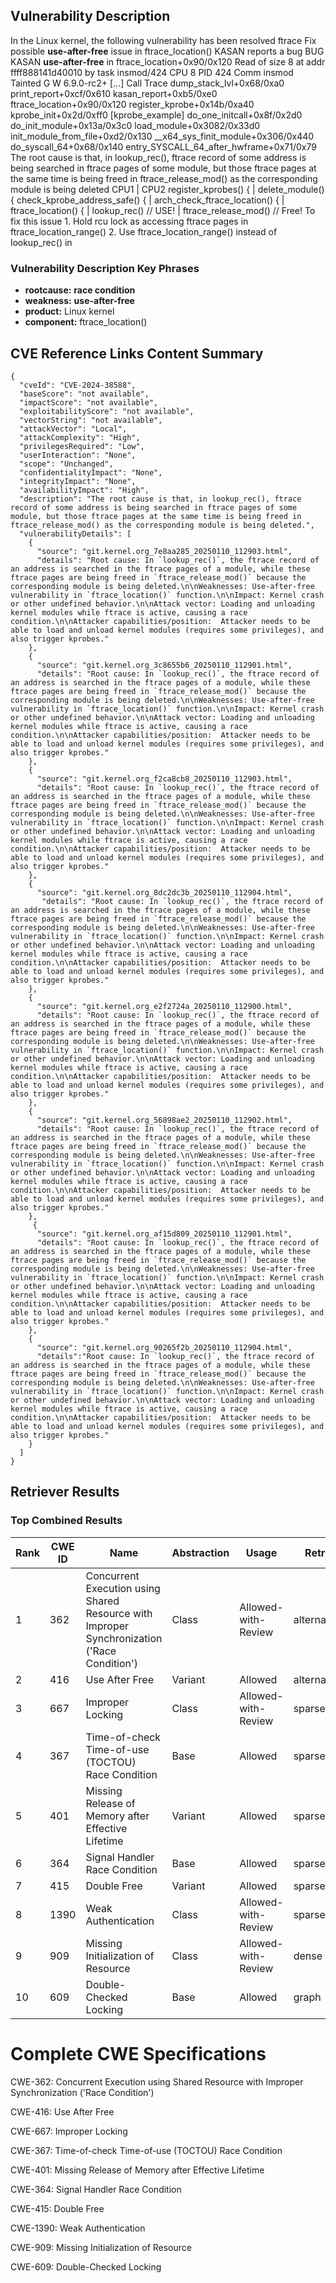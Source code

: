 ## Vulnerability Description
In the Linux kernel, the following vulnerability has been resolved ftrace Fix possible **use-after-free** issue in ftrace_location() KASAN reports a bug BUG KASAN **use-after-free** in ftrace_location+0x90/0x120 Read of size 8 at addr ffff888141d40010 by task insmod/424 CPU 8 PID 424 Comm insmod Tainted G W 6.9.0-rc2+ [...] Call Trace dump_stack_lvl+0x68/0xa0 print_report+0xcf/0x610 kasan_report+0xb5/0xe0 ftrace_location+0x90/0x120 register_kprobe+0x14b/0xa40 kprobe_init+0x2d/0xff0 [kprobe_example] do_one_initcall+0x8f/0x2d0 do_init_module+0x13a/0x3c0 load_module+0x3082/0x33d0 init_module_from_file+0xd2/0x130 __x64_sys_finit_module+0x306/0x440 do_syscall_64+0x68/0x140 entry_SYSCALL_64_after_hwframe+0x71/0x79 The root cause is that, in lookup_rec(), ftrace record of some address is being searched in ftrace pages of some module, but those ftrace pages at the same time is being freed in ftrace_release_mod() as the corresponding module is being deleted CPU1 | CPU2 register_kprobes() { | delete_module() { check_kprobe_address_safe() { | arch_check_ftrace_location() { | ftrace_location() { | lookup_rec() // USE! | ftrace_release_mod() // Free! To fix this issue 1. Hold rcu lock as accessing ftrace pages in ftrace_location_range() 2. Use ftrace_location_range() instead of lookup_rec() in

### Vulnerability Description Key Phrases
- **rootcause:** **race condition**
- **weakness:** **use-after-free**
- **product:** Linux kernel
- **component:** ftrace_location()

## CVE Reference Links Content Summary
```
{
  "cveId": "CVE-2024-38588",
  "baseScore": "not available",
  "impactScore": "not available",
  "exploitabilityScore": "not available",
  "vectorString": "not available",
  "attackVector": "Local",
  "attackComplexity": "High",
  "privilegesRequired": "Low",
  "userInteraction": "None",
  "scope": "Unchanged",
  "confidentialityImpact": "None",
  "integrityImpact": "None",
  "availabilityImpact": "High",
  "description": "The root cause is that, in lookup_rec(), ftrace record of some address is being searched in ftrace pages of some module, but those ftrace pages at the same time is being freed in ftrace_release_mod() as the corresponding module is being deleted.",
  "vulnerabilityDetails": [
    {
      "source": "git.kernel.org_7e8aa285_20250110_112903.html",
      "details": "Root cause: In `lookup_rec()`, the ftrace record of an address is searched in the ftrace pages of a module, while these ftrace pages are being freed in `ftrace_release_mod()` because the corresponding module is being deleted.\n\nWeaknesses: Use-after-free vulnerability in `ftrace_location()` function.\n\nImpact: Kernel crash or other undefined behavior.\n\nAttack vector: Loading and unloading kernel modules while ftrace is active, causing a race condition.\n\nAttacker capabilities/position:  Attacker needs to be able to load and unload kernel modules (requires some privileges), and also trigger kprobes."
    },
    {
      "source": "git.kernel.org_3c8655b6_20250110_112901.html",
      "details": "Root cause: In `lookup_rec()`, the ftrace record of an address is searched in the ftrace pages of a module, while these ftrace pages are being freed in `ftrace_release_mod()` because the corresponding module is being deleted.\n\nWeaknesses: Use-after-free vulnerability in `ftrace_location()` function.\n\nImpact: Kernel crash or other undefined behavior.\n\nAttack vector: Loading and unloading kernel modules while ftrace is active, causing a race condition.\n\nAttacker capabilities/position:  Attacker needs to be able to load and unload kernel modules (requires some privileges), and also trigger kprobes."
    },
    {
      "source": "git.kernel.org_f2ca8cb8_20250110_112903.html",
      "details": "Root cause: In `lookup_rec()`, the ftrace record of an address is searched in the ftrace pages of a module, while these ftrace pages are being freed in `ftrace_release_mod()` because the corresponding module is being deleted.\n\nWeaknesses: Use-after-free vulnerability in `ftrace_location()` function.\n\nImpact: Kernel crash or other undefined behavior.\n\nAttack vector: Loading and unloading kernel modules while ftrace is active, causing a race condition.\n\nAttacker capabilities/position:  Attacker needs to be able to load and unload kernel modules (requires some privileges), and also trigger kprobes."
    },
    {
      "source": "git.kernel.org_8dc2dc3b_20250110_112904.html",
       "details": "Root cause: In `lookup_rec()`, the ftrace record of an address is searched in the ftrace pages of a module, while these ftrace pages are being freed in `ftrace_release_mod()` because the corresponding module is being deleted.\n\nWeaknesses: Use-after-free vulnerability in `ftrace_location()` function.\n\nImpact: Kernel crash or other undefined behavior.\n\nAttack vector: Loading and unloading kernel modules while ftrace is active, causing a race condition.\n\nAttacker capabilities/position:  Attacker needs to be able to load and unload kernel modules (requires some privileges), and also trigger kprobes."
    },
    {
      "source": "git.kernel.org_e2f2724a_20250110_112900.html",
      "details": "Root cause: In `lookup_rec()`, the ftrace record of an address is searched in the ftrace pages of a module, while these ftrace pages are being freed in `ftrace_release_mod()` because the corresponding module is being deleted.\n\nWeaknesses: Use-after-free vulnerability in `ftrace_location()` function.\n\nImpact: Kernel crash or other undefined behavior.\n\nAttack vector: Loading and unloading kernel modules while ftrace is active, causing a race condition.\n\nAttacker capabilities/position:  Attacker needs to be able to load and unload kernel modules (requires some privileges), and also trigger kprobes."
    },
    {
      "source": "git.kernel.org_56898ae2_20250110_112902.html",
      "details": "Root cause: In `lookup_rec()`, the ftrace record of an address is searched in the ftrace pages of a module, while these ftrace pages are being freed in `ftrace_release_mod()` because the corresponding module is being deleted.\n\nWeaknesses: Use-after-free vulnerability in `ftrace_location()` function.\n\nImpact: Kernel crash or other undefined behavior.\n\nAttack vector: Loading and unloading kernel modules while ftrace is active, causing a race condition.\n\nAttacker capabilities/position:  Attacker needs to be able to load and unload kernel modules (requires some privileges), and also trigger kprobes."
    },
     {
      "source": "git.kernel.org_af15d809_20250110_112901.html",
      "details": "Root cause: In `lookup_rec()`, the ftrace record of an address is searched in the ftrace pages of a module, while these ftrace pages are being freed in `ftrace_release_mod()` because the corresponding module is being deleted.\n\nWeaknesses: Use-after-free vulnerability in `ftrace_location()` function.\n\nImpact: Kernel crash or other undefined behavior.\n\nAttack vector: Loading and unloading kernel modules while ftrace is active, causing a race condition.\n\nAttacker capabilities/position:  Attacker needs to be able to load and unload kernel modules (requires some privileges), and also trigger kprobes."
    },
    {
      "source": "git.kernel.org_90265f2b_20250110_112904.html",
      "details":"Root cause: In `lookup_rec()`, the ftrace record of an address is searched in the ftrace pages of a module, while these ftrace pages are being freed in `ftrace_release_mod()` because the corresponding module is being deleted.\n\nWeaknesses: Use-after-free vulnerability in `ftrace_location()` function.\n\nImpact: Kernel crash or other undefined behavior.\n\nAttack vector: Loading and unloading kernel modules while ftrace is active, causing a race condition.\n\nAttacker capabilities/position:  Attacker needs to be able to load and unload kernel modules (requires some privileges), and also trigger kprobes."
    }
  ]
}
```

## Retriever Results

### Top Combined Results

| Rank | CWE ID | Name | Abstraction | Usage  | Retrievers | Individual Scores |
|------|--------|------|-------------|-------|------------|-------------------|
| 1 | 362 | Concurrent Execution using Shared Resource with Improper Synchronization ('Race Condition') | Class | Allowed-with-Review | alternate_terms | 1.000 |
| 2 | 416 | Use After Free | Variant | Allowed | alternate_terms | 1.000 |
| 3 | 667 | Improper Locking | Class | Allowed-with-Review | sparse | 0.550 |
| 4 | 367 | Time-of-check Time-of-use (TOCTOU) Race Condition | Base | Allowed | sparse | 0.538 |
| 5 | 401 | Missing Release of Memory after Effective Lifetime | Variant | Allowed | sparse | 0.498 |
| 6 | 364 | Signal Handler Race Condition | Base | Allowed | sparse | 0.489 |
| 7 | 415 | Double Free | Variant | Allowed | sparse | 0.486 |
| 8 | 1390 | Weak Authentication | Class | Allowed-with-Review | sparse | 0.478 |
| 9 | 909 | Missing Initialization of Resource | Class | Allowed-with-Review | dense | 0.562 |
| 10 | 609 | Double-Checked Locking | Base | Allowed | graph | 0.003 |



# Complete CWE Specifications

CWE-362: Concurrent Execution using Shared Resource with Improper Synchronization ('Race Condition')

CWE-416: Use After Free

CWE-667: Improper Locking

CWE-367: Time-of-check Time-of-use (TOCTOU) Race Condition

CWE-401: Missing Release of Memory after Effective Lifetime

CWE-364: Signal Handler Race Condition

CWE-415: Double Free

CWE-1390: Weak Authentication

CWE-909: Missing Initialization of Resource

CWE-609: Double-Checked Locking